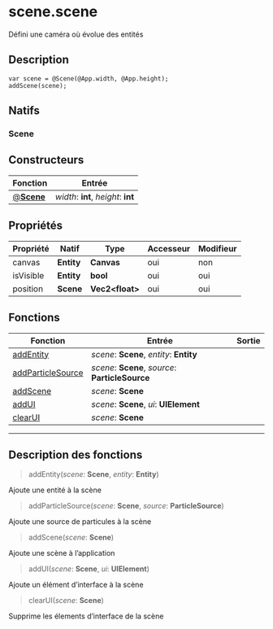 # scene.scene

Défini une caméra où évolue des entités
## Description
```grimoire
var scene = @Scene(@App.width, @App.height);
addScene(scene);
```

## Natifs
### Scene
## Constructeurs
|Fonction|Entrée|
|-|-|
|[@**Scene**](#ctor_0)| *width*: **int**,  *height*: **int**|
## Propriétés
|Propriété|Natif|Type|Accesseur|Modifieur|
|-|-|-|-|-|
|canvas|**Entity**|**Canvas**|oui|non|
|isVisible|**Entity**|**bool**|oui|oui|
|position|**Scene**|**Vec2\<float>**|oui|oui|
## Fonctions
|Fonction|Entrée|Sortie|
|-|-|-|
|[addEntity](#func_0)|*scene*: **Scene**, *entity*: **Entity**||
|[addParticleSource](#func_1)|*scene*: **Scene**, *source*: **ParticleSource**||
|[addScene](#func_2)|*scene*: **Scene**||
|[addUI](#func_3)|*scene*: **Scene**, *ui*: **UIElement**||
|[clearUI](#func_4)|*scene*: **Scene**||


***
## Description des fonctions

<a id="func_0"></a>
> addEntity(*scene*: **Scene**, *entity*: **Entity**)

Ajoute une entité à la scène

<a id="func_1"></a>
> addParticleSource(*scene*: **Scene**, *source*: **ParticleSource**)

Ajoute une source de particules à la scène

<a id="func_2"></a>
> addScene(*scene*: **Scene**)

Ajoute une scène à l’application

<a id="func_3"></a>
> addUI(*scene*: **Scene**, *ui*: **UIElement**)

Ajoute un élément d’interface à la scène

<a id="func_4"></a>
> clearUI(*scene*: **Scene**)

Supprime les élements d’interface de la scène

